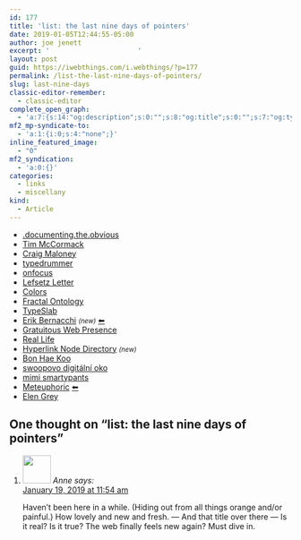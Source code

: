 ```yaml
---
id: 177
title: 'list: the last nine days of pointers'
date: 2019-01-05T12:44:55-05:00
author: joe jenett
excerpt: '						'
layout: post
guid: https://iwebthings.com/i.webthings/?p=177
permalink: /list-the-last-nine-days-of-pointers/
slug: last-nine-days
classic-editor-remember:
  - classic-editor
complete_open_graph:
  - 'a:7:{s:14:"og:description";s:0:"";s:8:"og:title";s:0:"";s:7:"og:type";s:0:"";s:12:"twitter:card";s:7:"summary";s:15:"twitter:creator";s:0:"";s:19:"twitter:description";s:0:"";s:8:"og:image";s:0:"";}'
mf2_mp-syndicate-to:
  - 'a:1:{i:0;s:4:"none";}'
inline_featured_image:
  - "0"
mf2_syndication:
  - 'a:0:{}'
categories:
  - links
  - miscellany
kind:
  - Article
---
```

  * [.documenting.the.obvious](https://dothob.wordpress.com/ ".documenting.the.obvious")
  * [Tim McCormack](https://www.brainonfire.net/blog/ "Tim McCormack")
  * [Craig Maloney](http://decafbad.net/ "Craig Maloney")
  * [typedrummer](http://typedrummer.com/ "typedrummer")
  * [onfocus](https://www.onfocus.com/ "onfocus")
  * [Lefsetz Letter](https://lefsetz.com/wordpress/ "Lefsetz Letter")
  * [Colors](http://color.aurlien.net/ "Colors")
  * [Fractal Ontology](https://fractalontology.wordpress.com/ "Fractal Ontology")
  * [TypeSlab](http://typeslab.com/ "TypeSlab")
  * [Erik Bernacchi](http://eeerik.com/ "Erik Bernacchi") <small><i>(new)</i></small> [⬅](http://href.cool/ "Href.cool")
  * [Gratuitous Web Presence](http://garciabuxton.com/ "Gratuitous Web Presence")
  * [Real Life](https://reallifemag.com/ "Real Life")
  * [Hyperlink Node Directory](https://nodes.indieseek.xyz/ "Hyperlink Node Directory") <small><i>(new)</i></small>
  * [Bon Hae Koo](https://bonhaekoo.com/ "Bon Hae Koo")
  * [swoopovo digitální oko](http://foto.swoop.name/ "swoopovo digitální oko")
  * [mimi smartypants](https://mimismartypants.com/ "mimi smartypants")
  * [Meteuphoric](https://meteuphoric.com/ "Meteuphoric") [⬅](https://href.cool/ "Href.cool")
  * [Elen Grey](https://elengrey.com/ "Elen Grey")
  
<h2 id="comments-title">One thought on “<span>list: the last nine days of pointers</span>”		</h2>


<ol class="commentlist">
<li class="comment even thread-even depth-1 h-cite h-entry p-comment" id="li-comment-2">
<article id="comment-2" class="comment _mPS2id-t mPS2id-target mPS2id-target-last" itemprop="comment" itemscope="" itemtype="http://schema.org/Comment">
<footer>
<address class="comment-author p-author author vcard hcard h-card" itemprop="creator" itemscope="" itemtype="http://schema.org/Person">
<img alt="" src="/images//mm.jpg 2x" class="avatar avatar-50 photo avatar-default local-avatar u-photo" itemprop="image" loading="lazy" width="50" height="50">				<cite class="fn p-name" itemprop="name">Anne</cite> <span class="says">says:</span>					</address>
<!-- .comment-author .vcard -->

<div class="comment-meta commentmetadata">
<a href="/list-the-last-nine-days-of-pointers/#comment-2" class="__mPS2id _mPS2id-h mPS2id-highlight"><time class="updated published dt-updated dt-published" datetime="2019-01-19T11:54:30-05:00" itemprop="datePublished dateModified dateCreated">
January 19, 2019 at 11:54 am						</time></a>
</div>
<!-- .comment-meta .commentmetadata -->
</footer>

<div class="comment-content e-content p-summary p-name" itemprop="text name description">
<p>Haven’t been here in a while. (Hiding out from all things orange and/or painful.)  How lovely and new and fresh. — And that title over there — Is it real? Is it true? The web finally feels new again? Must dive in.</p></div></article></li></ol>